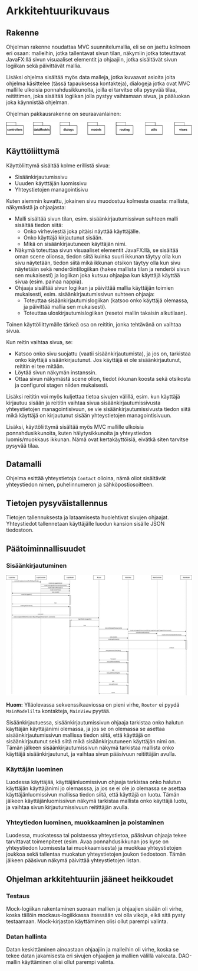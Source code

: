 # Arkkitehtuurikuvaus

## Rakenne

Ohjelman rakenne noudattaa MVC suunnitelumallia, eli se on jaettu kolmeen eri osaan: malleihin, jotka tallentavat sivun tilan, näkymiin jotka toteuttavat JavaFX:llä sivun visuaaliset elementit ja ohjaajiin, jotka sisältävät sivun logiikan sekä päivittävät mallia.

Lisäksi ohjelma sisältää myös data malleja, jotka kuvaavat asioita joita ohjelma käsittelee (tässä tapauksessa kontakteja), dialogeja jotka ovat MVC mallille ulkoisia ponnahdusikkunoita, joilla ei tarvitse olla pysyvää tilaa, reitittimen, joka sisältää logiikan jolla pystyy vaihtamaan sivua, ja pääluokan joka käynnistää ohjelman.



Ohjelman pakkausrakenne on seuraavanlainen:

![](https://raw.githubusercontent.com/JoonasC/ot-harjoitustyo/master/dokumentaatio/kuvat/Pakkausrakenne.png)



## Käyttöliittymä

Käyttöliittymä sisältää kolme erillistä sivua:

- Sisäänkirjautumissivu
- Uuuden käytttäjän luomissivu
- Yhteystietojen managointisivu



Kuten aiemmin kuvattu, jokainen sivu muodostuu kolmesta osasta: mallista, näkymästä ja ohjaajasta:

- Malli sisältää sivun tilan, esim. sisäänkirjautumissivun suhteen malli sisältää tiedon siitä:
  - Onko virheviestiä joka pitäisi näyttää käyttäjälle.
  - Onko käyttäjä kirjautunut sisään.
  - Mikä on sisäänkirjautuneen käyttäjän nimi.
- Näkymä toteuttaa sivun visuaaliset elementit JavaFX:llä, se sisältää oman scene olionsa, tiedon siitä kuinka suuri ikkunan täytyy olla kun sivu näytetään, tiedon siitä mikä ikkunan otsikon täytyy olla kun sivu näytetään sekä renderöintilogiikan (hakee mallista tilan ja renderöi sivun sen mukaisesti) ja logiikan joka kutsuu ohjaajaa kun käyttäjä käyttää sivua (esim. painaa nappia).
- Ohjaaja sisältää sivun logiikan ja päivittää mallia käyttäjän toimien mukaisesti, esim. sisäänkirjautumissivun suhteen ohjaaja:
  - Toteuttaa sisäänkirjautumislogiikan (katsoo onko käyttäjä olemassa, ja päivittää mallia sen mukaisesti).
  - Toteuttaa uloskirjautumislogiikan (resetoi mallin takaisin alkutilaan).



Toinen käyttöliittymälle tärkeä osa on reititin, jonka tehtävänä on vaihtaa sivua.

Kun reitin vaihtaa sivua, se:

- Katsoo onko sivu suojattu (vaatii sisäänkirjautumista), ja jos on, tarkistaa onko käyttäjä sisäänkirjautunut. Jos käyttäjä ei ole sisäänkirjautunut, reititin ei tee mitään.
- Löytää sivun näkymän instanssin.
- Ottaa sivun näkymästä scene olion, tiedot ikkunan koosta sekä otsikosta ja configuroi stagen niiden mukaisesti.

Lisäksi reititin voi myös kuljettaa tietoa sivujen välillä, esim. kun käyttäjä kirjautuu sisään ja reititin vaihtaa sivua sisäänkirjautumissivusta yhteystietojen managointisivuun, se vie sisäänkirjautumissivusta tiedon siitä mikä käyttäjä on kirjautunut sisään yhteystietojen managointisivuun.



Lisäksi, käyttöliittymä sisältää myös MVC mallille ulkoisia ponnahdusikkunoita, kuten hälytysikkunoita ja yhteystiedon luomis/muokkaus ikkunan. Nämä ovat kertakäyttöisiä, eivätkä siten tarvitse pysyvää tilaa.



## Datamalli

Ohjelma esittää yhteystietoja `Contact` olioina, nämä oliot sisältävät yhteystiedon nimen, puhelinnumeron ja sähköpostiosoitteen.



## Tietojen pysyväistallennus

Tietojen tallennuksesta ja lataamisesta huolehtivat sivujen ohjaajat. Yhteystiedot tallennetaan käyttäjälle luodun kansion sisälle JSON tiedostoon.



## Päätoiminnallisuudet

### Sisäänkirjautuminen

![](https://raw.githubusercontent.com/JoonasC/ot-harjoitustyo/master/dokumentaatio/kuvat/Sis%C3%A4%C3%A4nkirjautumis-sekvenssikaavio.png)

**Huom:** Ylläolevassa sekvenssikaaviossa on pieni virhe, `Router` ei pyydä `MainModelilta` kontakteja, `MainView` pyytää.

Sisäänkirjautuessa, sisäänkirjautumissivun ohjaaja tarkistaa onko halutun käyttäjän käyttäjänimi olemassa, ja jos se on olemassa se asettaa sisäänkirjautumissivun mallissa tiedon siitä, että käyttäjä on sisäänkirjautunut sekä siitä mikä sisäänkirjautuneen käyttäjän nimi on. Tämän jälkeen sisäänkirjautumissivun näkymä tarkistaa mallista onko käyttäjä sisäänkirjautunut, ja vaihtaa sivun pääsivuun reitittäjän avulla.



### Käyttäjän luominen

Luodessa käyttäjää, käyttäjänluomissivun ohjaaja tarkistaa onko halutun käyttäjän käyttäjänimi jo olemasssa, ja jos se ei ole jo olemassa se asettaa käyttäjänluomissivun mallissa tiedon siitä, että käyttäjä on luotu. Tämän jälkeen käyttäjänluomissivun näkymä tarkistaa mallista onko käyttäjä luotu, ja vaihtaa sivun kirjautumissivuun reitittäjän avulla.



### Yhteytiedon luominen, muokkaaminen ja poistaminen

Luodessa, muokatessa tai poistaessa yhteystietoa, pääsivun ohjaaja tekee tarvittavat toimenpiteet (esim. Avaa ponnahdusikkunan jos kyse on yhteystiedon luomisesta tai muokkaamisesta) ja muokkaa yhteystietojen joukkoa sekä tallentaa muokatun yhteystietojen joukon tiedostoon. Tämän jälkeen pääsivun näkymä päivittää yhteystietojen listan.



## Ohjelman arkkitehtuuriin jääneet heikkoudet

### Testaus

Mock-logiikan rakentaminen suoraan mallien ja ohjaajien sisään oli virhe, koska tällöin mockaus-logiikkassa itsessään voi olla vikoja, eikä sitä pysty testaamaan. Mock-kirjaston käyttäminen olisi ollut parempi valinta.



### Datan hallinta

Datan keskittäminen ainoastaan ohjaajiin ja malleihin oli virhe, koska se tekee datan jakamisesta eri sivujen ohjaajien ja mallien välillä vaikeata. DAO-mallin käyttäminen olisi ollut parempi valinta.